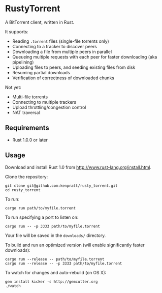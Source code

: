RustyTorrent
============

A BitTorrent client, written in Rust.

It supports:

* Reading `.torrent` files (single-file torrents only)
* Connecting to a tracker to discover peers
* Downloading a file from multiple peers in parallel
* Queueing multiple requests with each peer for faster downloading (aka pipelining)
* Uploading files to peers, and seeding existing files from disk
* Resuming partial downloads
* Verification of correctness of downloaded chunks

Not yet:

* Multi-file torrents
* Connecting to multiple trackers
* Upload throttling/congestion control
* NAT traversal

Requirements
------------

* Rust 1.0.0 or later

Usage
-----

Download and install Rust 1.0 from http://www.rust-lang.org/install.html.

Clone the repository:

    git clone git@github.com:kenpratt/rusty_torrent.git
    cd rusty_torrent

To run:

    cargo run path/to/myfile.torrent

To run specifying a port to listen on:

    cargo run -- -p 3333 path/to/myfile.torrent

Your file will be saved in the `downloads/` directory.

To build and run an optimized version (will enable significantly faster downloads):

    cargo run --release -- path/to/myfile.torrent
    cargo run --release -- -p 3333 path/to/myfile.torrent

To watch for changes and auto-rebuild (on OS X):

    gem install kicker -s http://gemcutter.org
    ./watch
